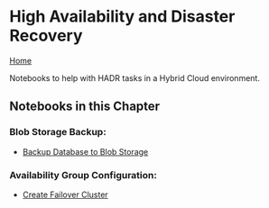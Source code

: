 # High Availability and Disaster Recovery

[Home](../readme.md)

Notebooks to help with HADR tasks in a Hybrid Cloud environment.

## Notebooks in this Chapter

### Blob Storage Backup:
- [Backup Database to Blob Storage](backup-to-blob.ipynb)

### Availability Group Configuration:
- [Create Failover Cluster](configure-failover.ipynb)
